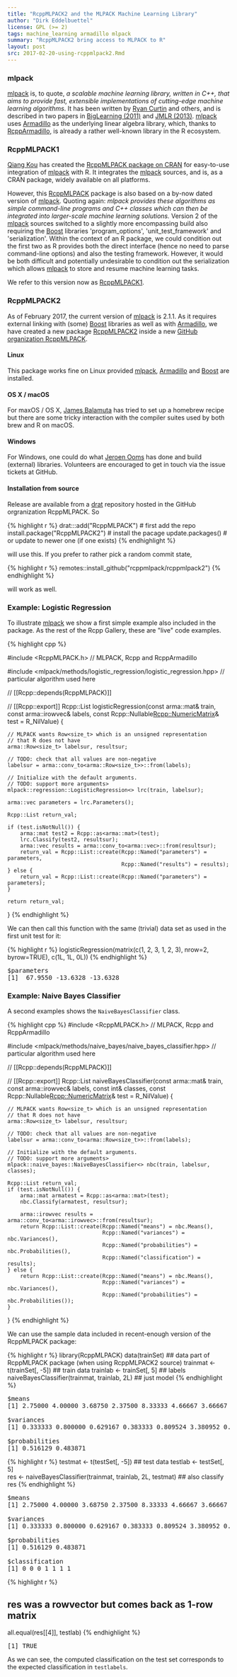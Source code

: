 ```yaml
---
title: "RcppMLPACK2 and the MLPACK Machine Learning Library"
author: "Dirk Eddelbuettel"
license: GPL (>= 2)
tags: machine_learning armadillo mlpack
summary: "RcppMLPACK2 bring access to MLPACK to R"
layout: post
src: 2017-02-20-using-rcppmlpack2.Rmd
---
```


### mlpack 

[mlpack](http://www.mlpack.org/) is, to quote, _a scalable machine learning library, written in C++,
that aims to provide fast, extensible implementations of cutting-edge machine learning
algorithms_. It has been written by [Ryan Curtin](http://www.ratml.org/) and others, and is
described in two papers in [BigLearning (2011)](http://www.mlpack.org/papers/mlpack2011.pdf) and
[JMLR (2013)](http://www.mlpack.org/papers/mlpack2013.pdf). [mlpack](http://www.mlpack.org/) uses
[Armadillo](http://arma.sf.net) as the underlying linear algebra library, which, thanks to
[RcppArmadillo](http://dirk.eddelbuettel.com/code/rcpp.armadillo.html), is already a rather
well-known library in the R ecosystem.

### RcppMLPACK1

[Qiang Kou](https://github.com/thirdwing) has created the
[RcppMLPACK package on CRAN](https://cran.r-project.org/package=RcppMLPACK) for easy-to-use
integration of [mlpack](http://www.mlpack.org/) with R. It integrates the
[mlpack](http://www.mlpack.org/) sources, and is, as a CRAN package, widely available on all
platforms. 

However, this [RcppMLPACK](https://cran.r-project.org/package=RcppMLPACK) package is also based on a
by-now dated version of [mlpack](http://www.mlpack.org/).  Quoting again: _mlpack provides these
algorithms as simple command-line programs and C++ classes which can then be integrated into
larger-scale machine learning solutions._ Version 2 of the [mlpack](http://www.mlpack.org/) sources
switched to a slightly more encompassing build also requiring the [Boost](https://www.boost.org)
libraries 'program_options', 'unit_test_framework' and 'serialization'.  Within the context of an R
package, we could condition out the first two as R provides both the direct interface (hence no need
to parse command-line options) and also the testing framework.  However, it would be both difficult
and potentially undesirable to condition out the serialization which allows
[mlpack](http://www.mlpack.org/) to store and resume machine learning tasks.

We refer to this version now as [RcppMLPACK1](https://github.com/thirdwing/RcppMLPACK1).

### RcppMLPACK2

As of February 2017, the current version of [mlpack](http://www.mlpack.org/) is 2.1.1.  As it
requires external linking with (some) [Boost](https://www.boost.org) libraries as well as with
[Armadillo](http://arma.sf.net), we have created a new package
[RcppMLPACK2](https://github.com/rcppmlpack/rcppmlpack2) inside a new
[GitHub organization RcppMLPACK](https://github.com/rcppmlpack).

#### Linux 
This package works fine on Linux provided [mlpack](http://www.mlpack.org/),
[Armadillo](http://arma.sf.net) and [Boost](https://www.boost.org) are installed.

#### OS X / macOS

For maxOS / OS X, [James Balamuta](http://thecoatlessprofessor.com/) has tried to set up a homebrew
recipe but there are some tricky interaction with the compiler suites used by both brew and R on
macOS.

#### Windows

For Windows, one could do what [Jeroen Ooms](https://github.com/jeroenooms) has done and build
(external) libraries.  Volunteers are encouraged to get in touch via the issue tickets at GitHub.

#### Installation from source

Release are available from a [drat](http://dirk.eddelbuettel.com/code/drat.html) repository hosted
in the GitHub orgranization RcppMLPACK.  So


{% highlight r %}
drat:::add("RcppMLPACK")         # first add the repo
install.package("RcppMLPACK2")   # install the pacage
update.packages()                # or update to newer one (if one exists)
{% endhighlight %}

will use this. If you prefer to rather pick a random commit state, 


{% highlight r %}
remotes::install_github("rcppmlpack/rcppmlpack2")
{% endhighlight %}

will work as well.

### Example: Logistic Regression

To illustrate [mlpack](http://www.mlpack.org/) we show a first simple example also included in the
package.  As the rest of the Rcpp Gallery, these are "live" code examples.



{% highlight cpp %}

#include <RcppMLPACK.h>				// MLPACK, Rcpp and RcppArmadillo

#include <mlpack/methods/logistic_regression/logistic_regression.hpp> 	// particular algorithm used here

// [[Rcpp::depends(RcppMLPACK)]]

// [[Rcpp::export]]
Rcpp::List logisticRegression(const arma::mat& train,
                              const arma::irowvec& labels,
                              const Rcpp::Nullable<Rcpp::NumericMatrix>& test = R_NilValue) {
    
    // MLPACK wants Row<size_t> which is an unsigned representation
    // that R does not have
    arma::Row<size_t> labelsur, resultsur;

    // TODO: check that all values are non-negative
    labelsur = arma::conv_to<arma::Row<size_t>>::from(labels);

    // Initialize with the default arguments.
    // TODO: support more arguments>
    mlpack::regression::LogisticRegression<> lrc(train, labelsur);
    
    arma::vec parameters = lrc.Parameters();

    Rcpp::List return_val;
    
    if (test.isNotNull()) {
        arma::mat test2 = Rcpp::as<arma::mat>(test);
        lrc.Classify(test2, resultsur);
        arma::vec results = arma::conv_to<arma::vec>::from(resultsur);
        return_val = Rcpp::List::create(Rcpp::Named("parameters") = parameters,
                                        Rcpp::Named("results") = results);
    } else {
        return_val = Rcpp::List::create(Rcpp::Named("parameters") = parameters);
    }

    return return_val;

}
{% endhighlight %}

We can then call this function with the same (trivial) data set as used in the first unit test for
it:


{% highlight r %}
logisticRegression(matrix(c(1, 2, 3, 1, 2, 3), nrow=2, byrow=TRUE), c(1L, 1L, 0L))
{% endhighlight %}



<pre class="output">
$parameters
[1]  67.9550 -13.6328 -13.6328
</pre>


### Example: Naive Bayes Classifier

A second examples shows the `NaiveBayesClassifier` class.



{% highlight cpp %}
#include <RcppMLPACK.h>				// MLPACK, Rcpp and RcppArmadillo

#include <mlpack/methods/naive_bayes/naive_bayes_classifier.hpp> 	// particular algorithm used here

// [[Rcpp::depends(RcppMLPACK)]]

// [[Rcpp::export]]
Rcpp::List naiveBayesClassifier(const arma::mat& train,
                                const arma::irowvec& labels,
                                const int& classes,
                                const Rcpp::Nullable<Rcpp::NumericMatrix>& test = R_NilValue) {

    // MLPACK wants Row<size_t> which is an unsigned representation
    // that R does not have
    arma::Row<size_t> labelsur, resultsur;

    // TODO: check that all values are non-negative
    labelsur = arma::conv_to<arma::Row<size_t>>::from(labels);

    // Initialize with the default arguments.
    // TODO: support more arguments>
    mlpack::naive_bayes::NaiveBayesClassifier<> nbc(train, labelsur, classes);

    Rcpp::List return_val;
    if (test.isNotNull()) {
        arma::mat armatest = Rcpp::as<arma::mat>(test);
        nbc.Classify(armatest, resultsur);
    
        arma::irowvec results = arma::conv_to<arma::irowvec>::from(resultsur);
        return Rcpp::List::create(Rcpp::Named("means") = nbc.Means(),
                                  Rcpp::Named("variances") = nbc.Variances(),
                                  Rcpp::Named("probabilities") = nbc.Probabilities(),
                                  Rcpp::Named("classification") = results);
    } else {
        return Rcpp::List::create(Rcpp::Named("means") = nbc.Means(),
                                  Rcpp::Named("variances") = nbc.Variances(),
                                  Rcpp::Named("probabilities") = nbc.Probabilities());
    }
}
{% endhighlight %}

We can use the sample data included in recent-enough version of the RcppMLPACK package:


{% highlight r %}
library(RcppMLPACK)
data(trainSet)                ## data part of RcppMLPACK package (when using RcppMLPACK2 source)
trainmat <- t(trainSet[, -5]) ## train data
trainlab <- trainSet[, 5]     ## labels
naiveBayesClassifier(trainmat, trainlab, 2L)                   ## just model
{% endhighlight %}



<pre class="output">
$means
[1] 2.75000 4.00000 3.68750 2.37500 8.33333 4.66667 3.66667 2.40000

$variances
[1] 0.333333 0.800000 0.629167 0.383333 0.809524 3.380952 0.666667 0.400000

$probabilities
[1] 0.516129 0.483871
</pre>



{% highlight r %}
testmat <- t(testSet[, -5])   ## test data
testlab <- testSet[, 5]             
res <- naiveBayesClassifier(trainmat, trainlab, 2L, testmat)   ## also classify
res
{% endhighlight %}



<pre class="output">
$means
[1] 2.75000 4.00000 3.68750 2.37500 8.33333 4.66667 3.66667 2.40000

$variances
[1] 0.333333 0.800000 0.629167 0.383333 0.809524 3.380952 0.666667 0.400000

$probabilities
[1] 0.516129 0.483871

$classification
[1] 0 0 0 1 1 1 1
</pre>



{% highlight r %}
## res was a rowvector but comes back as 1-row matrix
all.equal(res[[4]],  testlab)
{% endhighlight %}



<pre class="output">
[1] TRUE
</pre>


As we can see, the computed classification on the test set corresponds to the expected
classification in `testlabels`.
